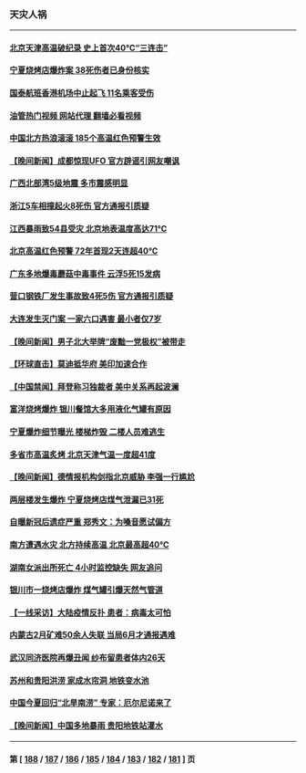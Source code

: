 ### 天灾人祸
---
#### [北京天津高温破纪录 史上首次40℃“三连击”](../../pages/ncid280/n14021979.md?06251245) 
#### [宁夏烧烤店爆炸案 38死伤者已身份核实](../../pages/ncid280/n14022004.md?06251245) 
#### [国泰航班香港机场中止起飞 11名乘客受伤](../../pages/ncid280/n14021982.md?06251245) 
#### [油管热门视频 网站代理 翻墙必看视频](http://138.2.39.72:81/youtube.html?epic-marker?06251245)
#### [中国北方热浪滚滚 185个高温红色预警生效](../../pages/ncid280/n14021971.md?06251245) 
#### [【晚间新闻】成都惊现UFO 官方辟谣引网友嘲讽](../../pages/ncid280/n14021949.md?06251245) 
#### [广西北部湾5级地震 多市震感明显](../../pages/ncid280/n14021934.md?06251245) 
#### [浙江5车相撞起火8死伤 官方通报引质疑](../../pages/ncid280/n14021844.md?06251245) 
#### [江西暴雨致54县受灾 北京地表温度高达71℃](../../pages/ncid280/n14021771.md?06251245) 
#### [北京高温红色预警 72年首现2天连超40℃](../../pages/ncid280/n14021465.md?06251245) 
#### [广东多地爆毒蘑菇中毒事件 云浮5死15发病](../../pages/ncid280/n14021476.md?06251245) 
#### [营口钢铁厂发生事故致4死5伤 官方通报引质疑](../../pages/ncid280/n14021434.md?06251245) 
#### [大连发生灭门案 一家六口遇害 最小者仅7岁](../../pages/ncid280/n14021459.md?06251245) 
#### [【晚间新闻】男子北大举牌“废黜一党极权”被带走](../../pages/ncid280/n14021427.md?06251245) 
#### [【环球直击】莫迪抵华府 美印加速合作](../../pages/ncid280/n14021122.md?06251245) 
#### [【中国禁闻】拜登称习独裁者 美中关系再起波澜](../../pages/ncid280/n14021115.md?06251245) 
#### [富洋烧烤爆炸 银川餐馆大多用液化气罐有原因](../../pages/ncid280/n14020853.md?06251245) 
#### [宁夏爆炸细节曝光 楼梯炸毁 二楼人员难逃生](../../pages/ncid280/n14020848.md?06251245) 
#### [多省市高温炙烤 北京天津气温一度超41度](../../pages/ncid280/n14020900.md?06251245) 
#### [【晚间新闻】德情报机构剑指北京威胁 李强一行尴尬](../../pages/ncid280/n14020854.md?06251245) 
#### [两层楼发生爆炸 宁夏烧烤店煤气泄漏已31死](../../pages/ncid280/n14020730.md?06251245) 
#### [自曝新冠后遗症严重 郑秀文：为嗓音愿试偏方](../../pages/ncid280/n14020554.md?06251245) 
#### [南方遭遇水灾 北方持续高温 北京最高超40℃](../../pages/ncid280/n14020633.md?06251245) 
#### [湖南女派出所死亡 4小时监控缺失 网友追问](../../pages/ncid280/n14020534.md?06251245) 
#### [银川市一烧烤店爆炸 煤气罐引爆天然气管道](../../pages/ncid280/n14020233.md?06251245) 
#### [【一线采访】大陆疫情反扑 患者：病毒太可怕](../../pages/ncid280/n14020254.md?06251245) 
#### [内蒙古2月矿难50余人失联 当局6月才通报遇难](../../pages/ncid280/n14019850.md?06251245) 
#### [武汉同济医院再爆丑闻 纱布留患者体内26天](../../pages/ncid280/n14019651.md?06251245) 
#### [苏州和贵阳洪涝 家成水帘洞 地铁变水池](../../pages/ncid280/n14019411.md?06251245) 
#### [中国今夏回归“北旱南涝” 专家：厄尔尼诺来了](../../pages/ncid280/n14019515.md?06251245) 
#### [【晚间新闻】中国多地暴雨 贵阳地铁站灌水](../../pages/ncid280/n14019467.md?06251245) 

---
#### 第 [ [188](./188.md?06251245) / [187](./187.md?06251245) / [186](./186.md?06251245) / [185](./185.md?06251245) / [184](./184.md?06251245) / [183](./183.md?06251245) / [182](./182.md?06251245) / [181](./181.md?06251245) ] 页
